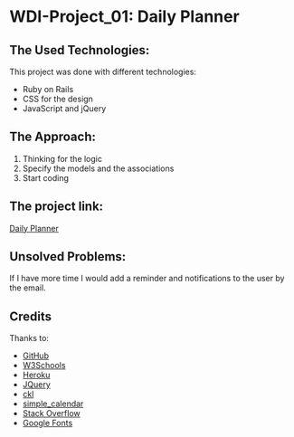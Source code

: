 <!-- # README

This README would normally document whatever steps are necessary to get the
application up and running.

Things you may want to cover:

* Ruby version

* System dependencies

* Configuration

* Database creation

* Database initialization

* How to run the test suite

* Services (job queues, cache servers, search engines, etc.)

* Deployment instructions

* ... -->


# WDI-Project_01: Daily Planner

## The Used Technologies:
This project was done with different technologies:

* Ruby on Rails
* CSS for the design
* JavaScript and jQuery

## The Approach:

1. Thinking for the logic
2. Specify the models and the associations
3. Start coding

## The project link:
[Daily Planner](https://murmuring-lake-64126.herokuapp.com/)

## Unsolved Problems:
If I have more time I would add a reminder and notifications to the user by the email.

## Credits
Thanks to:
* [GitHub](https://github.com/)
* [W3Schools](https://www.w3schools.com/)
* [Heroku](https://id.heroku.com/login)
* [JQuery](https://jquery.com/)
* [ckl](https://github.com/bparanj/ckl)
* [simple_calendar](https://github.com/excid3/simple_calendar)
* [Stack Overflow](https://stackoverflow.com/)
* [Google Fonts](https://fonts.google.com/)

